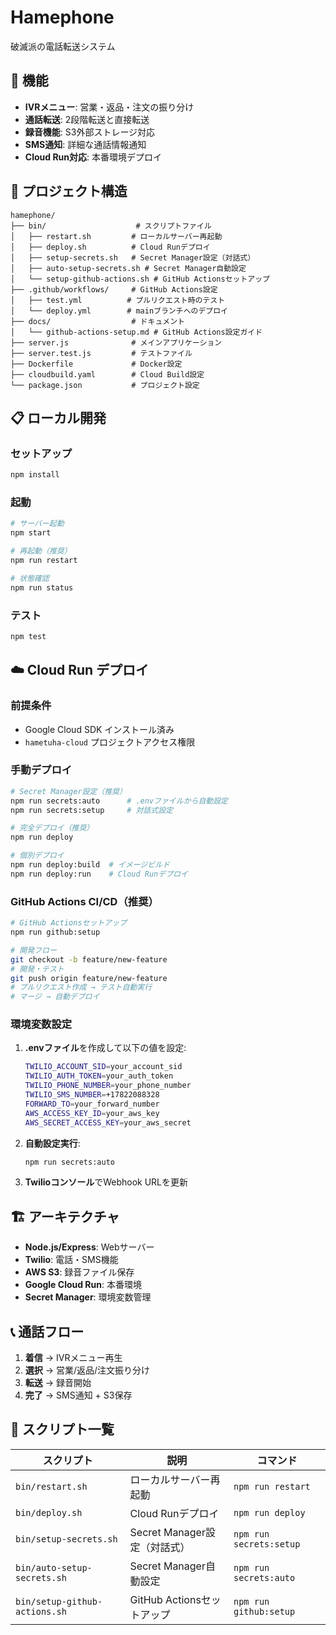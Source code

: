# Hamephone

破滅派の電話転送システム

## 🚀 機能

- **IVRメニュー**: 営業・返品・注文の振り分け
- **通話転送**: 2段階転送と直接転送
- **録音機能**: S3外部ストレージ対応
- **SMS通知**: 詳細な通話情報通知
- **Cloud Run対応**: 本番環境デプロイ

## 📁 プロジェクト構造

```
hamephone/
├── bin/                    # スクリプトファイル
│   ├── restart.sh         # ローカルサーバー再起動
│   ├── deploy.sh          # Cloud Runデプロイ
│   ├── setup-secrets.sh   # Secret Manager設定（対話式）
│   ├── auto-setup-secrets.sh # Secret Manager自動設定
│   └── setup-github-actions.sh # GitHub Actionsセットアップ
├── .github/workflows/     # GitHub Actions設定
│   ├── test.yml          # プルリクエスト時のテスト
│   └── deploy.yml        # mainブランチへのデプロイ
├── docs/                  # ドキュメント
│   └── github-actions-setup.md # GitHub Actions設定ガイド
├── server.js              # メインアプリケーション
├── server.test.js         # テストファイル
├── Dockerfile             # Docker設定
├── cloudbuild.yaml        # Cloud Build設定
└── package.json           # プロジェクト設定
```

## 📋 ローカル開発

### セットアップ
```bash
npm install
```

### 起動
```bash
# サーバー起動
npm start

# 再起動（推奨）
npm run restart

# 状態確認
npm run status
```

### テスト
```bash
npm test
```

## ☁️ Cloud Run デプロイ

### 前提条件
- Google Cloud SDK インストール済み
- `hametuha-cloud` プロジェクトアクセス権限

### 手動デプロイ
```bash
# Secret Manager設定（推奨）
npm run secrets:auto      # .envファイルから自動設定
npm run secrets:setup     # 対話式設定

# 完全デプロイ（推奨）
npm run deploy

# 個別デプロイ
npm run deploy:build  # イメージビルド
npm run deploy:run    # Cloud Runデプロイ
```

### GitHub Actions CI/CD（推奨）
```bash
# GitHub Actionsセットアップ
npm run github:setup

# 開発フロー
git checkout -b feature/new-feature
# 開発・テスト
git push origin feature/new-feature
# プルリクエスト作成 → テスト自動実行
# マージ → 自動デプロイ
```

### 環境変数設定
1. **.envファイル**を作成して以下の値を設定:
   ```bash
   TWILIO_ACCOUNT_SID=your_account_sid
   TWILIO_AUTH_TOKEN=your_auth_token
   TWILIO_PHONE_NUMBER=your_phone_number
   TWILIO_SMS_NUMBER=+17822088328
   FORWARD_TO=your_forward_number
   AWS_ACCESS_KEY_ID=your_aws_key
   AWS_SECRET_ACCESS_KEY=your_aws_secret
   ```

2. **自動設定実行**:
   ```bash
   npm run secrets:auto
   ```

3. **Twilioコンソール**でWebhook URLを更新

## 🏗️ アーキテクチャ

- **Node.js/Express**: Webサーバー
- **Twilio**: 電話・SMS機能
- **AWS S3**: 録音ファイル保存
- **Google Cloud Run**: 本番環境
- **Secret Manager**: 環境変数管理

## 📞 通話フロー

1. **着信** → IVRメニュー再生
2. **選択** → 営業/返品/注文振り分け
3. **転送** → 録音開始
4. **完了** → SMS通知 + S3保存

## 🔧 スクリプト一覧

| スクリプト | 説明 | コマンド |
|------------|------|----------|
| `bin/restart.sh` | ローカルサーバー再起動 | `npm run restart` |
| `bin/deploy.sh` | Cloud Runデプロイ | `npm run deploy` |
| `bin/setup-secrets.sh` | Secret Manager設定（対話式） | `npm run secrets:setup` |
| `bin/auto-setup-secrets.sh` | Secret Manager自動設定 | `npm run secrets:auto` |
| `bin/setup-github-actions.sh` | GitHub Actionsセットアップ | `npm run github:setup` |
